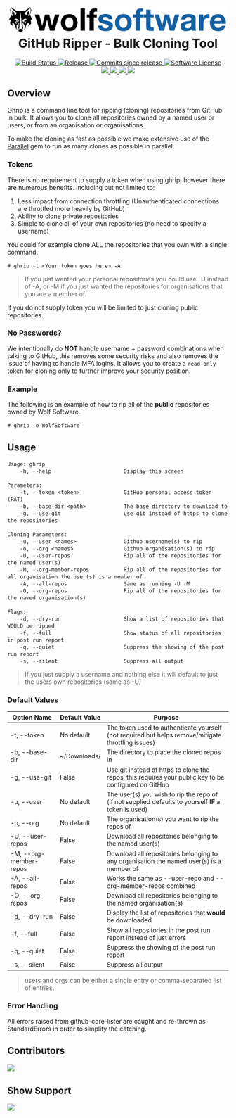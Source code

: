 <h1 align="center">
	<a href="https://github.com/WolfSoftware">
		<img src="https://raw.githubusercontent.com/WolfSoftware/branding/master/images/general/banners/64/black-and-white.png" alt="Wolf Software Logo" />
	</a>
	<br>
	GitHub Ripper - Bulk Cloning Tool
</h1>

<p align="center">
	<a href="https://travis-ci.com/DevelopersToolbox/github-ripper">
		<img src="https://img.shields.io/travis/com/DevelopersToolbox/github-ripper/master?style=for-the-badge&logo=travis" alt="Build Status">
	</a>
	<a href="https://github.com/DevelopersToolbox/github-ripper/releases/latest">
		<img src="https://img.shields.io/github/v/release/DevelopersToolbox/github-ripper?color=blue&style=for-the-badge&logo=github&logoColor=white&label=Latest%20Release" alt="Release">
	</a>
	<a href="https://github.com/DevelopersToolbox/github-ripper/releases/latest">
		<img src="https://img.shields.io/github/commits-since/DevelopersToolbox/github-ripper/latest.svg?color=blue&style=for-the-badge&logo=github&logoColor=white" alt="Commits since release">
	</a>
	<a href="LICENSE.md">
		<img src="https://img.shields.io/badge/license-MIT-blue?style=for-the-badge&logo=read-the-docs&logoColor=white" alt="Software License">
	</a>
	<br>
	<a href=".github/CODE_OF_CONDUCT.md">
		<img src="https://img.shields.io/badge/Code%20of%20Conduct-blue?style=for-the-badge&logo=read-the-docs&logoColor=white" />
	</a>
	<a href=".github/CONTRIBUTING.md">
		<img src="https://img.shields.io/badge/Contributing-blue?style=for-the-badge&logo=read-the-docs&logoColor=white" />
	</a>
	<a href=".github/SECURITY.md">
		<img src="https://img.shields.io/badge/Report%20Security%20Concern-blue?style=for-the-badge&logo=read-the-docs&logoColor=white" />
	</a>
	<a href=".github/SUPPORT.md">
		<img src="https://img.shields.io/badge/Get%20Support-blue?style=for-the-badge&logo=read-the-docs&logoColor=white" />
	</a>
</p>

## Overview

Ghrip is a command line tool for ripping (cloning) repositories from GitHub in bulk. It allows you to clone all repositories owned by a named user or users, or from an organisation or organisations.

To make the cloning as fast as possible we make extensive use of the [Parallel](https://rubygems.org/gems/parallel) gem to run as many clones as possible in parallel.

### Tokens

There is no requirement to supply a token when using ghrip, however there are numerous benefits. including but not limited to:

1. Less impact from connection throttling (Unauthenticated connections are throttled more heavily by GitHub)
2. Ability to clone private repositories
3. Simple to clone all of your own repositories (no need to specify a username)

You could for example clone ALL the repositories that you own with a single command.

```
# ghrip -t <Your token goes here> -A
```

> If you just wanted your personal repositories you could use -U instead of -A, or -M if you just wanted the repositories for organisations that you are a member of.

If you do not supply token you will be limited to just cloning public repositories.

### No Passwords?

We intentionally do **NOT** handle username + password combinations when talking to GitHub, this removes some security risks and also removes the issue of having to handle MFA logins. It allows you to create a `read-only` token for cloning only to further improve your security position.

### Example

The following is an example of how to rip all of the **public** repositories owned by Wolf Software.

```shell
# ghrip -o WolfSoftware
```

## Usage

```shell
Usage: ghrip
    -h, --help                       Display this screen

Parameters:
    -t, --token <token>              GitHub personal access token (PAT)
    -b, --base-dir <path>            The base directory to download to
    -g, --use-git                    Use git instead of https to clone the repositories

Cloning Parameters:
    -u, --user <names>               Github username(s) to rip
    -o, --org <names>                Github organisation(s) to rip
    -U, --user-repos                 Rip all of the repositories for the named user(s)
    -M, --org-member-repos           Rip all of the repositories for all organisation the user(s) is a member of
    -A, --all-repos                  Same as running -U -M
    -O, --org-repos                  Rip all of the repositories for the named organisation(s)

Flags:
    -d, --dry-run                    Show a list of repositories that WOULD be ripped
    -f, --full                       Show status of all repositories in post run report
    -q, --quiet                      Suppress the showing of the post run report
    -s, --silent                     Suppress all output
```

> If you just supply a username and nothing else it will default to just the users own repositories (same as -U)

### Default Values

| Option Name      | Default Value  | Purpose |
| ---------------- | -------------- | ------- |
| -t, --token            | No default     | The token used to authenticate yourself (not required but helps remove/mitigate throttling issues) | 
| -b, --base-dir         | ~/Downloads/   | The directory to place the cloned repos in |
| -g, --use-git          | False          | Use git instead of https to clone the repos, this requires your public key to be configured on GitHub |
| -u, --user             | No default     | The user(s) you wish to rip the repo of (if not supplied defaults to yourself **IF** a token is used) |
| -o, --org              | No default     | The organisation(s) you want to rip the repos of |
| -U, --user-repos       | False          | Download all repositories belonging to the named user(s) |
| -M, --org-member-repos | False          | Download all repositories belonging to any organisation the named user(s) is a member of |
| -A, --all-repos        | False          | Works the same as --user-repo and --org-member-repos combined |
| -O, --org-repos        | False          | Download all repositories belonging to the named organisation(s) |
| -d, --dry-run          | False          | Display the list of repositories that **would** be downloaded |
| -f, --full             | False          | Show all repositories in the post run report instead of just errors |
| -q, --quiet            | False          | Suppress the showing of the post run report |
| -s, --silent           | False          | Suppress all output |

> users and orgs can be either a single entry or comma-separated list of entries.

### Error Handling

All errors raised from github-core-lister are caught and re-thrown as StandardErrors in order to simplify the catching.

## Contributors

<p>
	<a href="https://github.com/TGWolf">
		<img src="https://img.shields.io/badge/Wolf-black?style=for-the-badge" />
	</a>
</p>

## Show Support

<p>
	<a href="https://ko-fi.com/wolfsoftware">
		<img src="https://img.shields.io/badge/Ko%20Fi-blue?style=for-the-badge&logo=ko-fi&logoColor=white" />
	</a>
</p>

